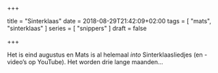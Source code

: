 +++

title = "Sinterklaas"
date = 2018-08-29T21:42:09+02:00 
tags = [ "mats", "sinterklaas" ] 
series = [ "snippers" ]
draft = false

+++

Het is eind augustus en Mats is al helemaal _into_ Sinterklaasliedjes (en -video’s op YouTube). Het worden drie lange maanden…

